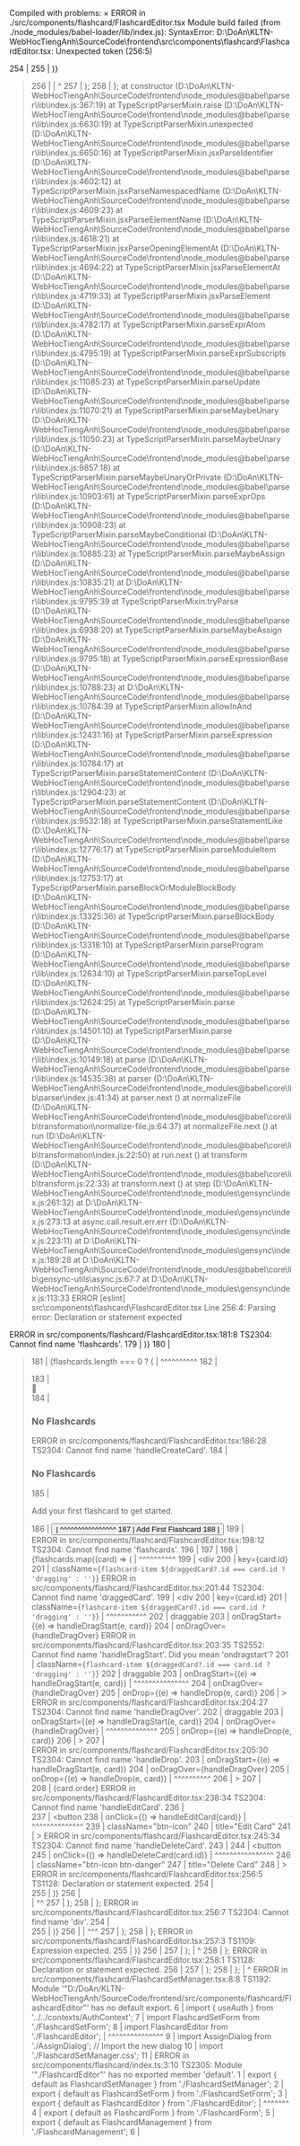 Compiled with problems:
×
ERROR in ./src/components/flashcard/FlashcardEditor.tsx
Module build failed (from ./node_modules/babel-loader/lib/index.js):
SyntaxError: D:\DoAn\KLTN-WebHocTiengAnh\SourceCode\frontend\src\components\flashcard\FlashcardEditor.tsx: Unexpected token (256:5)

  254 |         </div>
  255 |       )}
> 256 |     </div>
      |      ^
  257 |   );
  258 | };
    at constructor (D:\DoAn\KLTN-WebHocTiengAnh\SourceCode\frontend\node_modules\@babel\parser\lib\index.js:367:19)
    at TypeScriptParserMixin.raise (D:\DoAn\KLTN-WebHocTiengAnh\SourceCode\frontend\node_modules\@babel\parser\lib\index.js:6630:19)
    at TypeScriptParserMixin.unexpected (D:\DoAn\KLTN-WebHocTiengAnh\SourceCode\frontend\node_modules\@babel\parser\lib\index.js:6650:16)
    at TypeScriptParserMixin.jsxParseIdentifier (D:\DoAn\KLTN-WebHocTiengAnh\SourceCode\frontend\node_modules\@babel\parser\lib\index.js:4602:12)
    at TypeScriptParserMixin.jsxParseNamespacedName (D:\DoAn\KLTN-WebHocTiengAnh\SourceCode\frontend\node_modules\@babel\parser\lib\index.js:4609:23)
    at TypeScriptParserMixin.jsxParseElementName (D:\DoAn\KLTN-WebHocTiengAnh\SourceCode\frontend\node_modules\@babel\parser\lib\index.js:4618:21)
    at TypeScriptParserMixin.jsxParseOpeningElementAt (D:\DoAn\KLTN-WebHocTiengAnh\SourceCode\frontend\node_modules\@babel\parser\lib\index.js:4694:22)
    at TypeScriptParserMixin.jsxParseElementAt (D:\DoAn\KLTN-WebHocTiengAnh\SourceCode\frontend\node_modules\@babel\parser\lib\index.js:4719:33)
    at TypeScriptParserMixin.jsxParseElement (D:\DoAn\KLTN-WebHocTiengAnh\SourceCode\frontend\node_modules\@babel\parser\lib\index.js:4782:17)
    at TypeScriptParserMixin.parseExprAtom (D:\DoAn\KLTN-WebHocTiengAnh\SourceCode\frontend\node_modules\@babel\parser\lib\index.js:4795:19)
    at TypeScriptParserMixin.parseExprSubscripts (D:\DoAn\KLTN-WebHocTiengAnh\SourceCode\frontend\node_modules\@babel\parser\lib\index.js:11085:23)
    at TypeScriptParserMixin.parseUpdate (D:\DoAn\KLTN-WebHocTiengAnh\SourceCode\frontend\node_modules\@babel\parser\lib\index.js:11070:21)
    at TypeScriptParserMixin.parseMaybeUnary (D:\DoAn\KLTN-WebHocTiengAnh\SourceCode\frontend\node_modules\@babel\parser\lib\index.js:11050:23)
    at TypeScriptParserMixin.parseMaybeUnary (D:\DoAn\KLTN-WebHocTiengAnh\SourceCode\frontend\node_modules\@babel\parser\lib\index.js:9857:18)
    at TypeScriptParserMixin.parseMaybeUnaryOrPrivate (D:\DoAn\KLTN-WebHocTiengAnh\SourceCode\frontend\node_modules\@babel\parser\lib\index.js:10903:61)
    at TypeScriptParserMixin.parseExprOps (D:\DoAn\KLTN-WebHocTiengAnh\SourceCode\frontend\node_modules\@babel\parser\lib\index.js:10908:23)
    at TypeScriptParserMixin.parseMaybeConditional (D:\DoAn\KLTN-WebHocTiengAnh\SourceCode\frontend\node_modules\@babel\parser\lib\index.js:10885:23)
    at TypeScriptParserMixin.parseMaybeAssign (D:\DoAn\KLTN-WebHocTiengAnh\SourceCode\frontend\node_modules\@babel\parser\lib\index.js:10835:21)
    at D:\DoAn\KLTN-WebHocTiengAnh\SourceCode\frontend\node_modules\@babel\parser\lib\index.js:9795:39
    at TypeScriptParserMixin.tryParse (D:\DoAn\KLTN-WebHocTiengAnh\SourceCode\frontend\node_modules\@babel\parser\lib\index.js:6938:20)
    at TypeScriptParserMixin.parseMaybeAssign (D:\DoAn\KLTN-WebHocTiengAnh\SourceCode\frontend\node_modules\@babel\parser\lib\index.js:9795:18)
    at TypeScriptParserMixin.parseExpressionBase (D:\DoAn\KLTN-WebHocTiengAnh\SourceCode\frontend\node_modules\@babel\parser\lib\index.js:10788:23)
    at D:\DoAn\KLTN-WebHocTiengAnh\SourceCode\frontend\node_modules\@babel\parser\lib\index.js:10784:39
    at TypeScriptParserMixin.allowInAnd (D:\DoAn\KLTN-WebHocTiengAnh\SourceCode\frontend\node_modules\@babel\parser\lib\index.js:12431:16)
    at TypeScriptParserMixin.parseExpression (D:\DoAn\KLTN-WebHocTiengAnh\SourceCode\frontend\node_modules\@babel\parser\lib\index.js:10784:17)
    at TypeScriptParserMixin.parseStatementContent (D:\DoAn\KLTN-WebHocTiengAnh\SourceCode\frontend\node_modules\@babel\parser\lib\index.js:12904:23)
    at TypeScriptParserMixin.parseStatementContent (D:\DoAn\KLTN-WebHocTiengAnh\SourceCode\frontend\node_modules\@babel\parser\lib\index.js:9532:18)
    at TypeScriptParserMixin.parseStatementLike (D:\DoAn\KLTN-WebHocTiengAnh\SourceCode\frontend\node_modules\@babel\parser\lib\index.js:12776:17)
    at TypeScriptParserMixin.parseModuleItem (D:\DoAn\KLTN-WebHocTiengAnh\SourceCode\frontend\node_modules\@babel\parser\lib\index.js:12753:17)
    at TypeScriptParserMixin.parseBlockOrModuleBlockBody (D:\DoAn\KLTN-WebHocTiengAnh\SourceCode\frontend\node_modules\@babel\parser\lib\index.js:13325:36)
    at TypeScriptParserMixin.parseBlockBody (D:\DoAn\KLTN-WebHocTiengAnh\SourceCode\frontend\node_modules\@babel\parser\lib\index.js:13318:10)
    at TypeScriptParserMixin.parseProgram (D:\DoAn\KLTN-WebHocTiengAnh\SourceCode\frontend\node_modules\@babel\parser\lib\index.js:12634:10)
    at TypeScriptParserMixin.parseTopLevel (D:\DoAn\KLTN-WebHocTiengAnh\SourceCode\frontend\node_modules\@babel\parser\lib\index.js:12624:25)
    at TypeScriptParserMixin.parse (D:\DoAn\KLTN-WebHocTiengAnh\SourceCode\frontend\node_modules\@babel\parser\lib\index.js:14501:10)
    at TypeScriptParserMixin.parse (D:\DoAn\KLTN-WebHocTiengAnh\SourceCode\frontend\node_modules\@babel\parser\lib\index.js:10149:18)
    at parse (D:\DoAn\KLTN-WebHocTiengAnh\SourceCode\frontend\node_modules\@babel\parser\lib\index.js:14535:38)
    at parser (D:\DoAn\KLTN-WebHocTiengAnh\SourceCode\frontend\node_modules\@babel\core\lib\parser\index.js:41:34)
    at parser.next (<anonymous>)
    at normalizeFile (D:\DoAn\KLTN-WebHocTiengAnh\SourceCode\frontend\node_modules\@babel\core\lib\transformation\normalize-file.js:64:37)
    at normalizeFile.next (<anonymous>)
    at run (D:\DoAn\KLTN-WebHocTiengAnh\SourceCode\frontend\node_modules\@babel\core\lib\transformation\index.js:22:50)
    at run.next (<anonymous>)
    at transform (D:\DoAn\KLTN-WebHocTiengAnh\SourceCode\frontend\node_modules\@babel\core\lib\transform.js:22:33)
    at transform.next (<anonymous>)
    at step (D:\DoAn\KLTN-WebHocTiengAnh\SourceCode\frontend\node_modules\gensync\index.js:261:32)
    at D:\DoAn\KLTN-WebHocTiengAnh\SourceCode\frontend\node_modules\gensync\index.js:273:13
    at async.call.result.err.err (D:\DoAn\KLTN-WebHocTiengAnh\SourceCode\frontend\node_modules\gensync\index.js:223:11)
    at D:\DoAn\KLTN-WebHocTiengAnh\SourceCode\frontend\node_modules\gensync\index.js:189:28
    at D:\DoAn\KLTN-WebHocTiengAnh\SourceCode\frontend\node_modules\@babel\core\lib\gensync-utils\async.js:67:7
    at D:\DoAn\KLTN-WebHocTiengAnh\SourceCode\frontend\node_modules\gensync\index.js:113:33
ERROR
[eslint] 
src\components\flashcard\FlashcardEditor.tsx
  Line 256:4:  Parsing error: Declaration or statement expected

ERROR in src/components/flashcard/FlashcardEditor.tsx:181:8
TS2304: Cannot find name 'flashcards'.
    179 |       )}
    180 |
  > 181 |       {flashcards.length === 0 ? (
        |        ^^^^^^^^^^
    182 |         <div className="empty-state">
    183 |           <div className="empty-icon">📇</div>
    184 |           <h3>No Flashcards</h3>
ERROR in src/components/flashcard/FlashcardEditor.tsx:186:28
TS2304: Cannot find name 'handleCreateCard'.
    184 |           <h3>No Flashcards</h3>
    185 |           <p>Add your first flashcard to get started.</p>
  > 186 |           <button onClick={handleCreateCard} className="btn-primary">
        |                            ^^^^^^^^^^^^^^^^
    187 |             Add First Flashcard
    188 |           </button>
    189 |         </div>
ERROR in src/components/flashcard/FlashcardEditor.tsx:198:12
TS2304: Cannot find name 'flashcards'.
    196 |           </div>
    197 |
  > 198 |           {flashcards.map((card) => (
        |            ^^^^^^^^^^
    199 |             <div
    200 |               key={card.id}
    201 |               className={`flashcard-item ${draggedCard?.id === card.id ? 'dragging' : ''}`}
ERROR in src/components/flashcard/FlashcardEditor.tsx:201:44
TS2304: Cannot find name 'draggedCard'.
    199 |             <div
    200 |               key={card.id}
  > 201 |               className={`flashcard-item ${draggedCard?.id === card.id ? 'dragging' : ''}`}
        |                                            ^^^^^^^^^^^
    202 |               draggable
    203 |               onDragStart={(e) => handleDragStart(e, card)}
    204 |               onDragOver={handleDragOver}
ERROR in src/components/flashcard/FlashcardEditor.tsx:203:35
TS2552: Cannot find name 'handleDragStart'. Did you mean 'ondragstart'?
    201 |               className={`flashcard-item ${draggedCard?.id === card.id ? 'dragging' : ''}`}
    202 |               draggable
  > 203 |               onDragStart={(e) => handleDragStart(e, card)}
        |                                   ^^^^^^^^^^^^^^^
    204 |               onDragOver={handleDragOver}
    205 |               onDrop={(e) => handleDrop(e, card)}
    206 |             >
ERROR in src/components/flashcard/FlashcardEditor.tsx:204:27
TS2304: Cannot find name 'handleDragOver'.
    202 |               draggable
    203 |               onDragStart={(e) => handleDragStart(e, card)}
  > 204 |               onDragOver={handleDragOver}
        |                           ^^^^^^^^^^^^^^
    205 |               onDrop={(e) => handleDrop(e, card)}
    206 |             >
    207 |               <div className="card-order">
ERROR in src/components/flashcard/FlashcardEditor.tsx:205:30
TS2304: Cannot find name 'handleDrop'.
    203 |               onDragStart={(e) => handleDragStart(e, card)}
    204 |               onDragOver={handleDragOver}
  > 205 |               onDrop={(e) => handleDrop(e, card)}
        |                              ^^^^^^^^^^
    206 |             >
    207 |               <div className="card-order">
    208 |                 <span className="order-number">{card.order}</span>
ERROR in src/components/flashcard/FlashcardEditor.tsx:238:34
TS2304: Cannot find name 'handleEditCard'.
    236 |               <div className="card-actions">
    237 |                 <button
  > 238 |                   onClick={() => handleEditCard(card)}
        |                                  ^^^^^^^^^^^^^^
    239 |                   className="btn-icon"
    240 |                   title="Edit Card"
    241 |                 >
ERROR in src/components/flashcard/FlashcardEditor.tsx:245:34
TS2304: Cannot find name 'handleDeleteCard'.
    243 |                 </button>
    244 |                 <button
  > 245 |                   onClick={() => handleDeleteCard(card.id)}
        |                                  ^^^^^^^^^^^^^^^^
    246 |                   className="btn-icon btn-danger"
    247 |                   title="Delete Card"
    248 |                 >
ERROR in src/components/flashcard/FlashcardEditor.tsx:256:5
TS1128: Declaration or statement expected.
    254 |         </div>
    255 |       )}
  > 256 |     </div>
        |     ^^
    257 |   );
    258 | };
ERROR in src/components/flashcard/FlashcardEditor.tsx:256:7
TS2304: Cannot find name 'div'.
    254 |         </div>
    255 |       )}
  > 256 |     </div>
        |       ^^^
    257 |   );
    258 | };
ERROR in src/components/flashcard/FlashcardEditor.tsx:257:3
TS1109: Expression expected.
    255 |       )}
    256 |     </div>
  > 257 |   );
        |   ^
    258 | };
ERROR in src/components/flashcard/FlashcardEditor.tsx:258:1
TS1128: Declaration or statement expected.
    256 |     </div>
    257 |   );
  > 258 | };
        | ^
ERROR in src/components/flashcard/FlashcardSetManager.tsx:8:8
TS1192: Module '"D:/DoAn/KLTN-WebHocTiengAnh/SourceCode/frontend/src/components/flashcard/FlashcardEditor"' has no default export.
     6 | import { useAuth } from '../../contexts/AuthContext';
     7 | import FlashcardSetForm from './FlashcardSetForm';
  >  8 | import FlashcardEditor from './FlashcardEditor';
       |        ^^^^^^^^^^^^^^^
     9 | import AssignDialog from './AssignDialog'; // Import the new dialog
    10 | import './FlashcardSetManager.css';
    11 |
ERROR in src/components/flashcard/index.ts:3:10
TS2305: Module '"./FlashcardEditor"' has no exported member 'default'.
    1 | export { default as FlashcardSetManager } from './FlashcardSetManager';
    2 | export { default as FlashcardSetForm } from './FlashcardSetForm';
  > 3 | export { default as FlashcardEditor } from './FlashcardEditor';
      |          ^^^^^^^
    4 | export { default as FlashcardForm } from './FlashcardForm';
    5 | export { default as FlashcardManagement } from './FlashcardManagement';
    6 |